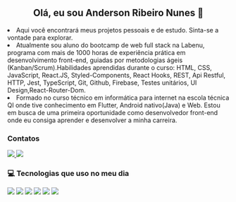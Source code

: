 <h2 align="center">Olá, eu sou Anderson Ribeiro Nunes 👋</h2>
<li>Aqui você encontrará meus projetos pessoais e de estudo. Sinta-se a vontade para explorar.</li>
<li>Atualmente sou aluno do bootcamp de web full stack na Labenu, programa com mais de 1000 horas de experiência prática em desenvolvimento front-end, guiadas por metodologias ágeis (Kanban/Scrum).Habilidades aprendidas durante o curso: HTML, CSS, JavaScript, React.JS, Styled-Components, React Hooks, REST, Api Restful, HTTP, Jest, TypeScript, Git, Github, Firebase, Testes unitários, UI Design,React-Router-Dom.</li>
<li>Formado no curso técnico em informática para internet na escola técnica QI onde tive conhecimento em Flutter, Android nativo(Java) e Web.
Estou em busca de uma primeira oportunidade como desenvolvedor front-end onde eu consiga aprender e desenvolver a minha carreira. </li>

<h3>Contatos</h3>
<p>
  <a href="https://www.linkedin.com/in/anderson-ribeiro-1ab58383/" target="_blank">
    <img src="https://img.shields.io/badge/linkedin-%230077B5.svg?&style=for-the-badge&logo=linkedin&logoColor=white" />
  </a>
  <a href="mailto:andersonribeironunes@hotmail.com"><img src="https://img.shields.io/badge/-Gmail-%23333?style=for-the-badge&logo=gmail&logoColor=white" target="_blank"></a>
</p>

<h3>💻 Tecnologias que uso no meu dia</h3>
<div>
  <img src="https://img.shields.io/badge/HTML5-E34F26?style=for-the-badge&logo=html5&logoColor=white" />
  <img src="https://img.shields.io/badge/CSS3-1572B6?style=for-the-badge&logo=css3&logoColor=white" />
  <img src="https://img.shields.io/badge/JavaScript-F7DF1E?style=for-the-badge&logo=javascript&logoColor=black" />
  <img src="https://img.shields.io/badge/React-20232A?style=for-the-badge&logo=react&logoColor=61DAFB" />
  <img src="https://img.shields.io/badge/Vue.js-35495E?style=for-the-badge&logo=vuedotjs&logoColor=4FC08D"/>
  <img src="https://img.shields.io/badge/TypeScript-007ACC?style=for-the-badge&logo=typescript&logoColor=white"/>
</div>

<!--
**anderson-nunes/anderson-nunes** is a ✨ _special_ ✨ repository because its `README.md` (this file) appears on your GitHub profile.

Here are some ideas to get you started:

- 🔭 I’m currently working on ...
- 🌱 I’m currently learning ...
- 👯 I’m looking to collaborate on ...
- 🤔 I’m looking for help with ...
- 💬 Ask me about ...
- 📫 How to reach me: ...
- 😄 Pronouns: ...
- ⚡ Fun fact: ...
-->
